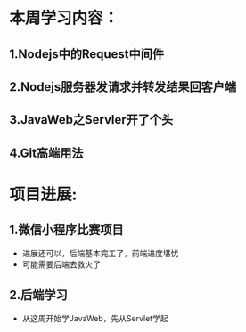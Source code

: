 # **本周学习内容：**
  ## 1.Nodejs中的Request中间件
  ## 2.Nodejs服务器发请求并转发结果回客户端
  ## 3.JavaWeb之Servler开了个头
  ## 4.Git高端用法
# **项目进展:**
  ## 1.微信小程序比赛项目
- 进展还可以，后端基本完工了，前端进度堪忧
- 可能需要后端去救火了
  
## 2.后端学习
- 从这周开始学JavaWeb，先从Servlet学起
